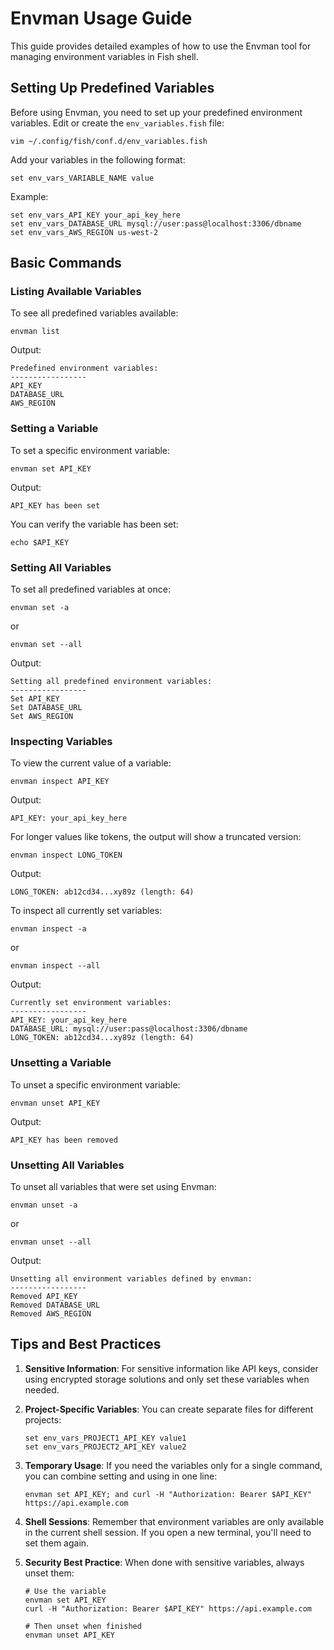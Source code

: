 # Envman Usage Guide

This guide provides detailed examples of how to use the Envman tool for managing environment variables in Fish shell.

## Setting Up Predefined Variables

Before using Envman, you need to set up your predefined environment variables. Edit or create the `env_variables.fish` file:

```
vim ~/.config/fish/conf.d/env_variables.fish
```

Add your variables in the following format:

```fish
set env_vars_VARIABLE_NAME value
```

Example:
```fish
set env_vars_API_KEY your_api_key_here
set env_vars_DATABASE_URL mysql://user:pass@localhost:3306/dbname
set env_vars_AWS_REGION us-west-2
```

## Basic Commands

### Listing Available Variables

To see all predefined variables available:

```fish
envman list
```

Output:
```
Predefined environment variables:
-----------------
API_KEY
DATABASE_URL
AWS_REGION
```

### Setting a Variable

To set a specific environment variable:

```fish
envman set API_KEY
```

Output:
```
API_KEY has been set
```

You can verify the variable has been set:

```fish
echo $API_KEY
```

### Setting All Variables

To set all predefined variables at once:

```fish
envman set -a
```

or

```fish
envman set --all
```

Output:
```
Setting all predefined environment variables:
-----------------
Set API_KEY
Set DATABASE_URL
Set AWS_REGION
```

### Inspecting Variables

To view the current value of a variable:

```fish
envman inspect API_KEY
```

Output:
```
API_KEY: your_api_key_here
```

For longer values like tokens, the output will show a truncated version:

```fish
envman inspect LONG_TOKEN
```

Output:
```
LONG_TOKEN: ab12cd34...xy89z (length: 64)
```

To inspect all currently set variables:

```fish
envman inspect -a
```

or 

```fish
envman inspect --all
```

Output:
```
Currently set environment variables:
-----------------
API_KEY: your_api_key_here
DATABASE_URL: mysql://user:pass@localhost:3306/dbname
LONG_TOKEN: ab12cd34...xy89z (length: 64)
```

### Unsetting a Variable

To unset a specific environment variable:

```fish
envman unset API_KEY
```

Output:
```
API_KEY has been removed
```

### Unsetting All Variables

To unset all variables that were set using Envman:

```fish
envman unset -a
```

or

```fish
envman unset --all
```

Output:
```
Unsetting all environment variables defined by envman:
-----------------
Removed API_KEY
Removed DATABASE_URL
Removed AWS_REGION
```

## Tips and Best Practices

1. **Sensitive Information**: For sensitive information like API keys, consider using encrypted storage solutions and only set these variables when needed.

2. **Project-Specific Variables**: You can create separate files for different projects:
   ```fish
   set env_vars_PROJECT1_API_KEY value1
   set env_vars_PROJECT2_API_KEY value2
   ```

3. **Temporary Usage**: If you need the variables only for a single command, you can combine setting and using in one line:
   ```fish
   envman set API_KEY; and curl -H "Authorization: Bearer $API_KEY" https://api.example.com
   ```

4. **Shell Sessions**: Remember that environment variables are only available in the current shell session. If you open a new terminal, you'll need to set them again.

5. **Security Best Practice**: When done with sensitive variables, always unset them:
   ```fish
   # Use the variable
   envman set API_KEY
   curl -H "Authorization: Bearer $API_KEY" https://api.example.com
   
   # Then unset when finished
   envman unset API_KEY
   ```
